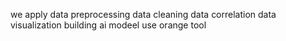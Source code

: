 we apply 
data preprocessing
data cleaning 
data correlation
data visualization 
building ai modeel
use orange tool
